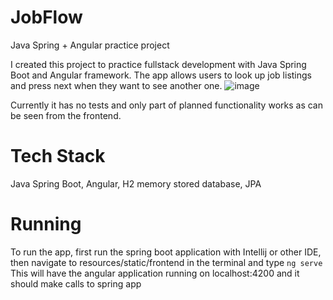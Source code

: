 # JobFlow
Java Spring + Angular practice project

I created this project to practice fullstack development with Java Spring Boot and Angular framework. 
The app allows users to look up job listings and press next when they want to see another one.
![image](https://user-images.githubusercontent.com/43376197/232567689-dd5fa217-7b2e-4dbc-bcb6-21ecb241152a.png)

Currently it has no tests and only part of planned functionality works as can be seen from the frontend. 

# Tech Stack

Java Spring Boot, Angular, H2 memory stored database, JPA

# Running

To run the app, first run the spring boot application with Intellij or other IDE, then navigate to resources/static/frontend in the terminal and type 
`ng serve`
This will have the angular application running on localhost:4200 and it should make calls to spring app
